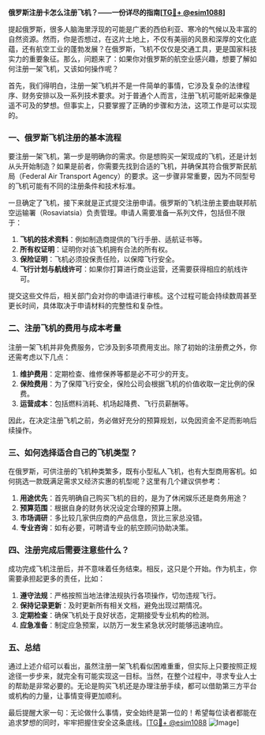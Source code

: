 **俄罗斯注册卡怎么注册飞机？——一份详尽的指南[[TG💪+ @esim1088](https://t.me/s/esim1088)]**

提起俄罗斯，很多人脑海里浮现的可能是广袤的西伯利亚、寒冷的气候以及丰富的自然资源。然而，你是否想过，在这片土地上，不仅有美丽的风景和深厚的文化底蕴，还有航空工业的蓬勃发展？在俄罗斯，飞机不仅仅是交通工具，更是国家科技实力的重要象征。那么，问题来了：如果你对俄罗斯的航空业感兴趣，想要了解如何注册一架飞机，又该如何操作呢？

首先，我们得明白，注册一架飞机并不是一件简单的事情，它涉及复杂的法律程序、财务安排以及一系列技术要求。对于普通个人而言，注册飞机可能听起来像是遥不可及的梦想。但事实上，只要掌握了正确的步骤和方法，这项工作是可以实现的。

### 一、俄罗斯飞机注册的基本流程

要注册一架飞机，第一步是明确你的需求。你是想购买一架现成的飞机，还是计划从头开始制造？如果是前者，你需要先找到合适的飞机，并确保其符合俄罗斯民航局（Federal Air Transport Agency）的要求。这一步骤非常重要，因为不同型号的飞机可能有不同的注册条件和技术标准。

一旦确定了飞机，接下来就是正式提交注册申请。俄罗斯的飞机注册主要由联邦航空运输署（Rosaviatsia）负责管理。申请人需要准备一系列文件，包括但不限于：

1. **飞机的技术资料**：例如制造商提供的飞行手册、适航证书等。
2. **所有权证明**：证明你对该飞机拥有合法的所有权。
3. **保险证明**：飞机必须投保责任险，以保障飞行安全。
4. **飞行计划与航线许可**：如果你打算进行商业运营，还需要获得相应的航线许可。

提交这些文件后，相关部门会对你的申请进行审核。这个过程可能会持续数周甚至更长时间，具体取决于申请材料的完整性和复杂性。

### 二、注册飞机的费用与成本考量

注册一架飞机并非免费服务，它涉及到多项费用支出。除了初始的注册费之外，你还需考虑以下几点：

1. **维护费用**：定期检查、维修保养等都是必不可少的开支。
2. **保险费用**：为了保障飞行安全，保险公司会根据飞机的价值收取一定比例的保费。
3. **运营成本**：包括燃料消耗、机场起降费、飞行员薪酬等。

因此，在决定注册飞机之前，务必做好充分的预算规划，以免因资金不足而影响后续操作。

### 三、如何选择适合自己的飞机类型？

在俄罗斯，可供注册的飞机种类繁多，既有小型私人飞机，也有大型商用客机。如何挑选一款既满足需求又经济实惠的机型呢？这里有几个建议供参考：

1. **用途优先**：首先明确自己购买飞机的目的，是为了休闲娱乐还是商务用途？
2. **预算范围**：根据自身的财务状况设定合理的预算上限。
3. **市场调研**：多比较几家供应商的产品信息，货比三家总没错。
4. **专业咨询**：如有必要，可聘请专业的航空顾问协助决策。

### 四、注册完成后需要注意些什么？

成功完成飞机注册后，并不意味着任务结束。相反，这只是个开始。作为机主，你需要承担起更多的责任，比如：

1. **遵守法规**：严格按照当地法律法规执行各项操作，切勿违规飞行。
2. **保持记录更新**：及时更新所有相关文档，避免出现过期情况。
3. **定期检查**：确保飞机处于良好状态，定期接受专业机构的检测。
4. **应急准备**：制定应急预案，以防万一发生紧急状况时能够迅速响应。

### 五、总结

通过上述介绍可以看出，虽然注册一架飞机看似困难重重，但实际上只要按照正规途径一步步来，就完全有可能实现这一目标。当然，在整个过程中，寻求专业人士的帮助是非常必要的。无论是购买飞机还是办理注册手续，都可以借助第三方平台或机构的力量，让事情变得更加顺利。

最后提醒大家一句：无论做什么事情，安全始终是第一位的！希望每位读者都能在追求梦想的同时，牢牢把握住安全这条底线。[[TG💪+ @esim1088](https://t.me/s/esim1088) ![Image](https://i.postimg.cc/4NQfJmqS/Snipaste-2025-05-13-00-14-12.png)]